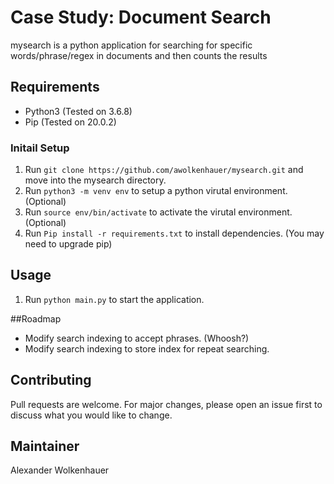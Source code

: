 # Case Study: Document Search

mysearch is a python application for searching for specific words/phrase/regex in documents and then counts the results

## Requirements

* Python3 (Tested on 3.6.8)
* Pip (Tested on 20.0.2)

### Initail Setup

1. Run `git clone https://github.com/awolkenhauer/mysearch.git` and move into the mysearch directory.
2. Run `python3 -m venv env` to setup a python virutal environment. (Optional)
3. Run `source env/bin/activate` to activate the virutal environment. (Optional)
4. Run `Pip install -r requirements.txt` to install dependencies. (You may need to upgrade pip)

## Usage

1. Run `python main.py` to start the application.

##Roadmap

* Modify search indexing to accept phrases. (Whoosh?)
* Modify search indexing to store index for repeat searching.

## Contributing

Pull requests are welcome. For major changes, please open an issue first to discuss what you would like to change.

## Maintainer

Alexander Wolkenhauer

